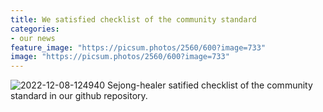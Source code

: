 ```yaml
---
title: We satisfied checklist of the community standard
categories:
- our news 
feature_image: "https://picsum.photos/2560/600?image=733"
image: "https://picsum.photos/2560/600?image=733"
---
```


<img src="https://i.ibb.co/S74wmbL/2022-12-08-124940.jpg" alt="2022-12-08-124940">
Sejong-healer satified checklist of the community standard in our github repository. 